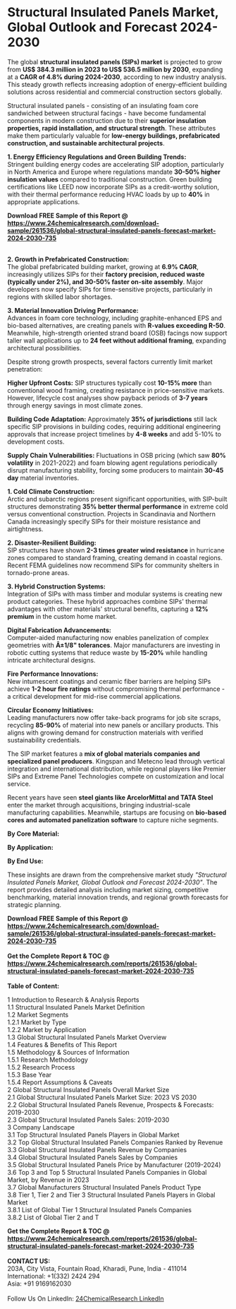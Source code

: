 <h1>Structural Insulated Panels Market, Global Outlook and Forecast 2024-2030</h1><p>The global <strong>structural insulated panels (SIPs) market</strong> is projected to grow from <strong>US$ 384.3 million in 2023 to US$ 536.5 million by 2030</strong>, expanding at a <strong>CAGR of 4.8% during 2024-2030</strong>, according to new industry analysis. This steady growth reflects increasing adoption of energy-efficient building solutions across residential and commercial construction sectors globally.</p><p>Structural insulated panels - consisting of an insulating foam core sandwiched between structural facings - have become fundamental components in modern construction due to their <strong>superior insulation properties, rapid installation, and structural strength</strong>. These attributes make them particularly valuable for <strong>low-energy buildings, prefabricated construction, and sustainable architectural projects</strong>.</p><p><strong>1. Energy Efficiency Regulations and Green Building Trends:</strong><br>
Stringent building energy codes are accelerating SIP adoption, particularly in North America and Europe where regulations mandate <strong>30-50% higher insulation values</strong> compared to traditional construction. Green building certifications like LEED now incorporate SIPs as a credit-worthy solution, with their thermal performance reducing HVAC loads by up to <strong>40%</strong> in appropriate applications.</p><div><b>Download FREE Sample of this Report @ 
            <a href="https://www.24chemicalresearch.com/download-sample/261536/global-structural-insulated-panels-forecast-market-2024-2030-735">
            https://www.24chemicalresearch.com/download-sample/261536/global-structural-insulated-panels-forecast-market-2024-2030-735</a></b></div><br><p><strong>2. Growth in Prefabricated Construction:</strong><br>
The global prefabricated building market, growing at <strong>6.9% CAGR</strong>, increasingly utilizes SIPs for their <strong>factory precision, reduced waste (typically under 2%), and 30-50% faster on-site assembly</strong>. Major developers now specify SIPs for time-sensitive projects, particularly in regions with skilled labor shortages.</p><p><strong>3. Material Innovation Driving Performance:</strong><br>
Advances in foam core technology, including graphite-enhanced EPS and bio-based alternatives, are creating panels with <strong>R-values exceeding R-50</strong>. Meanwhile, high-strength oriented strand board (OSB) facings now support taller wall applications up to <strong>24 feet without additional framing</strong>, expanding architectural possibilities.</p><p>Despite strong growth prospects, several factors currently limit market penetration:</p><p><strong>Higher Upfront Costs:</strong> SIP structures typically cost <strong>10-15% more</strong> than conventional wood framing, creating resistance in price-sensitive markets. However, lifecycle cost analyses show payback periods of <strong>3-7 years</strong> through energy savings in most climate zones.</p><p><strong>Building Code Adaptation:</strong> Approximately <strong>35% of jurisdictions</strong> still lack specific SIP provisions in building codes, requiring additional engineering approvals that increase project timelines by <strong>4-8 weeks</strong> and add 5-10% to development costs.</p><p><strong>Supply Chain Vulnerabilities:</strong> Fluctuations in OSB pricing (which saw <strong>80% volatility</strong> in 2021-2022) and foam blowing agent regulations periodically disrupt manufacturing stability, forcing some producers to maintain <strong>30-45 day</strong> material inventories.</p><p><strong>1. Cold Climate Construction:</strong><br>
Arctic and subarctic regions present significant opportunities, with SIP-built structures demonstrating <strong>35% better thermal performance</strong> in extreme cold versus conventional construction. Projects in Scandinavia and Northern Canada increasingly specify SIPs for their moisture resistance and airtightness.</p><p><strong>2. Disaster-Resilient Building:</strong><br>
SIP structures have shown <strong>2-3 times greater wind resistance</strong> in hurricane zones compared to standard framing, creating demand in coastal regions. Recent FEMA guidelines now recommend SIPs for community shelters in tornado-prone areas.</p><p><strong>3. Hybrid Construction Systems:</strong><br>
Integration of SIPs with mass timber and modular systems is creating new product categories. These hybrid approaches combine SIPs' thermal advantages with other materials' structural benefits, capturing a <strong>12% premium</strong> in the custom home market.</p><p><strong>Digital Fabrication Advancements:</strong><br>
    Computer-aided manufacturing now enables panelization of complex geometries with <strong>Â±1/8" tolerances</strong>. Major manufacturers are investing in robotic cutting systems that reduce waste by <strong>15-20%</strong> while handling intricate architectural designs.</p><p><strong>Fire Performance Innovations:</strong><br>
    New intumescent coatings and ceramic fiber barriers are helping SIPs achieve <strong>1-2 hour fire ratings</strong> without compromising thermal performance - a critical development for mid-rise commercial applications.</p><p><strong>Circular Economy Initiatives:</strong><br>
    Leading manufacturers now offer take-back programs for job site scraps, recycling <strong>85-90%</strong> of material into new panels or ancillary products. This aligns with growing demand for construction materials with verified sustainability credentials.</p><p>The SIP market features a <strong>mix of global materials companies and specialized panel producers</strong>. Kingspan and Metecno lead through vertical integration and international distribution, while regional players like Premier SIPs and Extreme Panel Technologies compete on customization and local service.</p><p>Recent years have seen <strong>steel giants like ArcelorMittal and TATA Steel</strong> enter the market through acquisitions, bringing industrial-scale manufacturing capabilities. Meanwhile, startups are focusing on <strong>bio-based cores and automated panelization software</strong> to capture niche segments.</p><p><strong>By Core Material:</strong></p><p><strong>By Application:</strong></p><p><strong>By End Use:</strong></p><p>These insights are drawn from the comprehensive market study <em>"Structural Insulated Panels Market, Global Outlook and Forecast 2024-2030"</em>. The report provides detailed analysis including market sizing, competitive benchmarking, material innovation trends, and regional growth forecasts for strategic planning.</p><div><b>Download FREE Sample of this Report @ 
            <a href="https://www.24chemicalresearch.com/download-sample/261536/global-structural-insulated-panels-forecast-market-2024-2030-735">
            https://www.24chemicalresearch.com/download-sample/261536/global-structural-insulated-panels-forecast-market-2024-2030-735</a></b></div><br><div><b>Get the Complete Report & TOC @ 
            <a href="https://www.24chemicalresearch.com/reports/261536/global-structural-insulated-panels-forecast-market-2024-2030-735">
            https://www.24chemicalresearch.com/reports/261536/global-structural-insulated-panels-forecast-market-2024-2030-735</a></b></div><br>
            <b>Table of Content:</b><p>1 Introduction to Research & Analysis Reports<br />
    1.1 Structural Insulated Panels Market Definition<br />
    1.2 Market Segments<br />
        1.2.1 Market by Type<br />
        1.2.2 Market by Application<br />
    1.3 Global Structural Insulated Panels Market Overview<br />
    1.4 Features & Benefits of This Report<br />
    1.5 Methodology & Sources of Information<br />
        1.5.1 Research Methodology<br />
        1.5.2 Research Process<br />
        1.5.3 Base Year<br />
        1.5.4 Report Assumptions & Caveats<br />
2 Global Structural Insulated Panels Overall Market Size<br />
    2.1 Global Structural Insulated Panels Market Size: 2023 VS 2030<br />
    2.2 Global Structural Insulated Panels Revenue, Prospects & Forecasts: 2019-2030<br />
    2.3 Global Structural Insulated Panels Sales: 2019-2030<br />
3 Company Landscape<br />
    3.1 Top Structural Insulated Panels Players in Global Market<br />
    3.2 Top Global Structural Insulated Panels Companies Ranked by Revenue<br />
    3.3 Global Structural Insulated Panels Revenue by Companies<br />
    3.4 Global Structural Insulated Panels Sales by Companies<br />
    3.5 Global Structural Insulated Panels Price by Manufacturer (2019-2024)<br />
    3.6 Top 3 and Top 5 Structural Insulated Panels Companies in Global Market, by Revenue in 2023<br />
    3.7 Global Manufacturers Structural Insulated Panels Product Type<br />
    3.8 Tier 1, Tier 2 and Tier 3 Structural Insulated Panels Players in Global Market<br />
        3.8.1 List of Global Tier 1 Structural Insulated Panels Companies<br />
        3.8.2 List of Global Tier 2 and T</p><div><b>Get the Complete Report & TOC @ 
            <a href="https://www.24chemicalresearch.com/reports/261536/global-structural-insulated-panels-forecast-market-2024-2030-735">
            https://www.24chemicalresearch.com/reports/261536/global-structural-insulated-panels-forecast-market-2024-2030-735</a></b></div><br><b>CONTACT US:</b><br>
            203A, City Vista, Fountain Road, Kharadi, Pune, India - 411014<br>
            International: +1(332) 2424 294<br>
            Asia: +91 9169162030 <br><br>
            Follow Us On LinkedIn: <a href="https://www.linkedin.com/company/24chemicalresearch/">24ChemicalResearch LinkedIn</a>